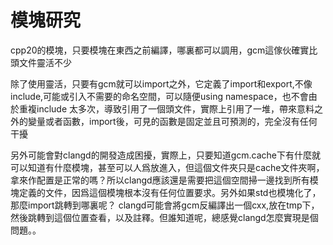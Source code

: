 # 模塊研究

cpp20的模塊，只要模塊在東西之前編譯，哪裏都可以調用，gcm這傢伙確實比頭文件靈活不少

除了使用靈活，只要有gcm就可以import之外，它定義了import和export,不像include,可能或引入不需要的命名空間，可以隨便using namespace，也不會由於重複include 太多次，導致引用了一個頭文件，實際上引用了一堆，帶來意料之外的變量或者函數，import後，可見的函數是固定並且可預測的，完全沒有任何干擾

另外可能會對clangd的開發造成困擾，實際上，只要知道gcm.cache下有什麼就可以知道有什麼模塊，甚至可以人爲放進入，但這個文件夾只是cache文件夾啊，拿來作配置是正常的嗎？所以clangd應該還是需要把這個空間掃一邊找到所有模塊定義的文件，因爲這個模塊根本沒有任何位置要求。另外如果std也模塊化了，那麼import跳轉到哪裏呢？ clangd可能會將gcm反編譯出一個cxx,放在tmp下，然後跳轉到這個位置查看，以及註釋。但誰知道呢，總感覺clangd怎麼實現是個問題。。
